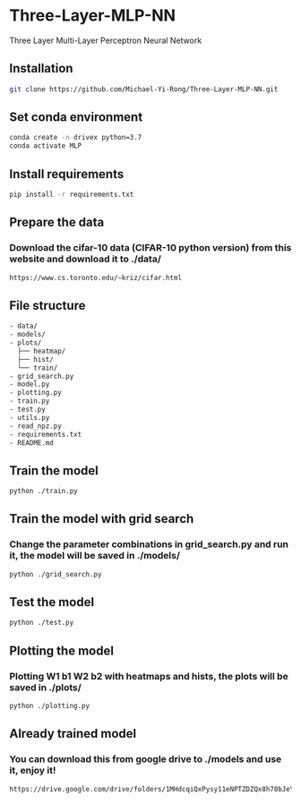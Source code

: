 # Three-Layer-MLP-NN
Three Layer Multi-Layer Perceptron Neural Network

## Installation
```bash
git clone https://github.com/Michael-Yi-Rong/Three-Layer-MLP-NN.git
```

## Set conda environment
```bash
conda create -n drivex python=3.7
conda activate MLP
```

## Install requirements
```bash
pip install -r requirements.txt
```

## Prepare the data
### Download the cifar-10 data (CIFAR-10 python version) from this website and download it to ./data/
```bash
https://www.cs.toronto.edu/~kriz/cifar.html
```

## File structure
```bash
- data/
- models/
- plots/
  ├── heatmap/
  ├── hist/
  └── train/
- grid_search.py
- model.py
- plotting.py
- train.py
- test.py
- utils.py
- read_npz.py
- requirements.txt
- README.md
```

## Train the model
```bash
python ./train.py
```

## Train the model with grid search
### Change the parameter combinations in grid_search.py and run it, the model will be saved in ./models/
```bash
python ./grid_search.py
```

## Test the model
```bash
python ./test.py
```

## Plotting the model
### Plotting W1 b1 W2 b2 with heatmaps and hists, the plots will be saved in ./plots/
```bash
python ./plotting.py
```

## Already trained model
### You can download this from google drive to ./models and use it, enjoy it!
```bash
https://drive.google.com/drive/folders/1MHdcqiQxPysy11eNPTZDZQx8h78bJeYr?usp=sharing
```
